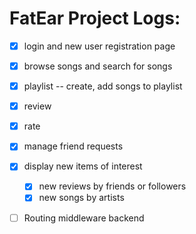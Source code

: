 # FatEar Project Logs: 
- [x] login and new user registration page 
- [x] browse songs and search for songs
- [x] playlist -- create, add songs to playlist
- [x] review 
- [x] rate 
- [x] manage friend requests
- [x] display new items of interest 
    - [x] new reviews by friends or followers
    - [x] new songs by artists
    
- [ ] Routing middleware backend 


